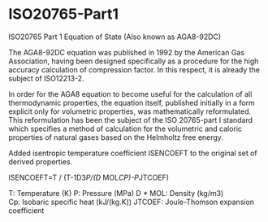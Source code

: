 # ISO20765-Part1
ISO20765 Part 1 Equation of State (Also known as AGA8-92DC)

The AGA8-92DC equation was published in 1992 by the American Gas Association, having been designed specifically as a procedure for the high accuracy calculation of compression factor. In this respect, it is already the subject of ISO12213-2.

In order for the AGA8 equation to become useful for the calculation of all thermodynamic properties, the equation itself, published initially in a form explicit only for volumetric properties, was mathematically reformulated. This reformulation has been the subject of the ISO 20765-part I standard which specifies a method of calculation for the volumetric and caloric properties of natural gases based on the Helmholtz free energy.

Added isentropic temperature coefficient ISENCOEFT to the original set of derived properties.

ISENCOEFT=T / (T-1D3*P/(D* MOL*CP)-P*JTCOEF)

T: Temperature (K)
P: Pressure (MPa)
D * MOL: Density (kg/m3)   
Cp: Isobaric specific heat (kJ/(kg.K))
JTCOEF: Joule-Thomson expansion coefficient
